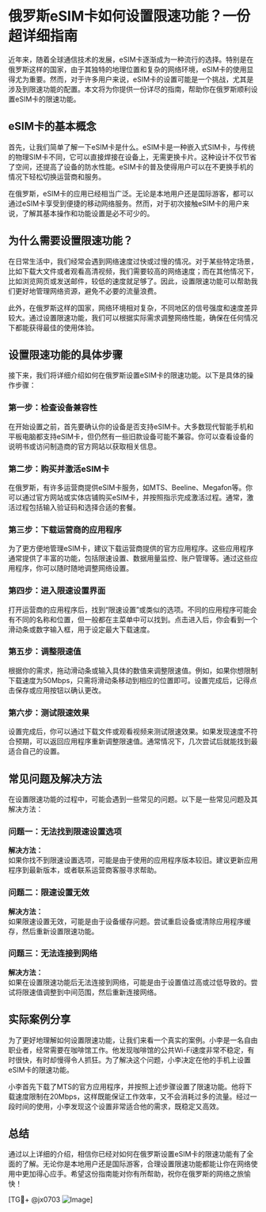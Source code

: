# 俄罗斯eSIM卡如何设置限速功能？一份超详细指南

近年来，随着全球通信技术的发展，eSIM卡逐渐成为一种流行的选择。特别是在俄罗斯这样的国家，由于其独特的地理位置和复杂的网络环境，eSIM卡的使用显得尤为重要。然而，对于许多用户来说，eSIM卡的设置可能是一个挑战，尤其是涉及到限速功能的配置。本文将为你提供一份详尽的指南，帮助你在俄罗斯顺利设置eSIM卡的限速功能。

## eSIM卡的基本概念

首先，让我们简单了解一下eSIM卡是什么。eSIM卡是一种嵌入式SIM卡，与传统的物理SIM卡不同，它可以直接焊接在设备上，无需更换卡片。这种设计不仅节省了空间，还提高了设备的防水性能。eSIM卡的普及使得用户可以在不更换手机的情况下轻松切换运营商和服务。

在俄罗斯，eSIM卡的应用已经相当广泛。无论是本地用户还是国际游客，都可以通过eSIM卡享受到便捷的移动网络服务。然而，对于初次接触eSIM卡的用户来说，了解其基本操作和功能设置是必不可少的。

## 为什么需要设置限速功能？

在日常生活中，我们经常会遇到网络速度过快或过慢的情况。对于某些特定场景，比如下载大文件或者观看高清视频，我们需要较高的网络速度；而在其他情况下，比如浏览网页或发送邮件，较低的速度就足够了。因此，设置限速功能可以帮助我们更好地管理网络资源，避免不必要的流量浪费。

此外，在俄罗斯这样的国家，网络环境相对复杂，不同地区的信号强度和速度差异较大。通过设置限速功能，我们可以根据实际需求调整网络性能，确保在任何情况下都能获得最佳的使用体验。

## 设置限速功能的具体步骤

接下来，我们将详细介绍如何在俄罗斯设置eSIM卡的限速功能。以下是具体的操作步骤：

### 第一步：检查设备兼容性

在开始设置之前，首先要确认你的设备是否支持eSIM卡。大多数现代智能手机和平板电脑都支持eSIM卡，但仍然有一些旧款设备可能不兼容。你可以查看设备的说明书或访问制造商的官方网站以获取相关信息。

### 第二步：购买并激活eSIM卡

在俄罗斯，有许多运营商提供eSIM卡服务，如MTS、Beeline、Megafon等。你可以通过官方网站或实体店铺购买eSIM卡，并按照指示完成激活过程。通常，激活过程包括输入验证码和选择合适的套餐。

### 第三步：下载运营商的应用程序

为了更方便地管理eSIM卡，建议下载运营商提供的官方应用程序。这些应用程序通常提供了丰富的功能，包括限速设置、数据用量监控、账户管理等。通过这些应用程序，你可以随时随地调整网络设置。

### 第四步：进入限速设置界面

打开运营商的应用程序后，找到“限速设置”或类似的选项。不同的应用程序可能会有不同的名称和位置，但一般都在主菜单中可以找到。点击进入后，你会看到一个滑动条或数字输入框，用于设定最大下载速度。

### 第五步：调整限速值

根据你的需求，拖动滑动条或输入具体的数值来调整限速值。例如，如果你想限制下载速度为50Mbps，只需将滑动条移动到相应的位置即可。设置完成后，记得点击保存或应用按钮以确认更改。

### 第六步：测试限速效果

设置完成后，你可以通过下载文件或观看视频来测试限速效果。如果发现速度不符合预期，可以返回应用程序重新调整限速值。通常情况下，几次尝试后就能找到最适合自己的设置。

## 常见问题及解决方法

在设置限速功能的过程中，可能会遇到一些常见的问题。以下是一些常见问题及其解决方法：

### 问题一：无法找到限速设置选项

**解决方法：**  
如果你找不到限速设置选项，可能是由于使用的应用程序版本较旧。建议更新应用程序到最新版本，或者联系运营商客服寻求帮助。

### 问题二：限速设置无效

**解决方法：**  
如果限速设置无效，可能是由于设备缓存问题。尝试重启设备或清除应用程序缓存，然后重新设置限速功能。

### 问题三：无法连接到网络

**解决方法：**  
如果在设置限速功能后无法连接到网络，可能是由于设置值过高或过低导致的。尝试将限速值调整到中间范围，然后重新连接网络。

## 实际案例分享

为了更好地理解如何设置限速功能，让我们来看一个真实的案例。小李是一名自由职业者，经常需要在咖啡馆工作。他发现咖啡馆的公共Wi-Fi速度非常不稳定，有时很快，有时却慢得令人抓狂。为了解决这个问题，小李决定在他的手机上设置eSIM卡的限速功能。

小李首先下载了MTS的官方应用程序，并按照上述步骤设置了限速功能。他将下载速度限制在20Mbps，这样既能保证工作效率，又不会消耗过多的流量。经过一段时间的使用，小李发现这个设置非常适合他的需求，既稳定又高效。

## 总结

通过以上详细的介绍，相信你已经对如何在俄罗斯设置eSIM卡的限速功能有了全面的了解。无论你是本地用户还是国际游客，合理设置限速功能都能让你在网络使用中更加得心应手。希望这份指南能对你有所帮助，祝你在俄罗斯的网络之旅愉快！

[TG💪+ @jx0703 ![Image](https://github.com/user-attachments/assets/dbca1d08-cadb-493c-b0ec-ad6f7a83f270)]